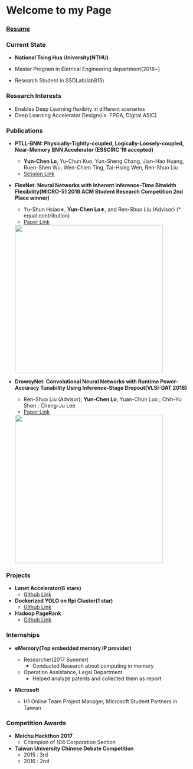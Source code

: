 # Welcome to my Page

### [Resume](https://drive.google.com/file/d/1QGFCl5tX7kb_BmRS08KPIeKVAKxrQaK9/view?usp=sharing)

### Current State
- **National Tsing Hua University(NTHU)**

 - Master Program in Eletrical Engineering department(2018~)
 - Research Student in SSDLab(lab815)

### Research Interests
- Enables Deep Learning flexibity in different scenarios
- Deep Learning Accelerator Design(i.e. FPGA, Digital ASIC)

### Publications
- **PTLL-BNN: Physically-Tightly-coupled, Logically-Loosely-coupled, Near-Memory BNN Accelerator (ESSCIRC'19 accepted)**
	- **Yun-Chen Lo**, Yu-Chun Kuo, Yun-Sheng Chang, Jian-Hao Huang, Ruen-Shen Wu, Wen-Chien Ting, Tai-Hsing Wen, Ren-Shuo Liu
   - [Session Link](https://www.epapers.org/ess2019/ESR/session_view.php?PHPSESSID=aor588dm67e3ncnm3dvph74b46&session_id=11)


- **FlexNet: Neural Networks with Inherent Inference-Time Bitwidth Flexibility(MICRO-51 2018 ACM Student Research Competition 2nd Place winner)**
    - Yu-Shun Hsiao∗, **Yun-Chen Lo∗**, and Ren-Shuo Liu (Advisor) (* equal contribution)
    - [Paper Link](https://www.microarch.org/micro51/SRC/posters/25_hsiao.pdf)
   
    <img src="https://i.imgur.com/Qm2Sbly.png" width="400">

- **DrowsyNet: Convolutional Neural Networks with Runtime Power-Accuracy Tunability Using Inference-Stage Dropout(VLSI-DAT 2018)**
    - Ren-Shuo Liu (Advisor); **Yun-Chen Lo**;  Yuan-Chun Luo ;  Chih-Yu Shen ;  Cheng-Ju Lee
    - [Paper Link](https://ieeexplore.ieee.org/document/8373242/)
   
    <img src="https://i.imgur.com/n2Qj4X3.png" width="400">
    


    
        


	
### Projects
- **Lenet Accelerator(6 stars)**
    - [Github Link](https://github.com/jasonlo0509/Lenet_Accelerator)
- **Dockerized YOLO on Rpi Cluster(1 star)**
    - [Github Link](https://github.com/jasonlo0509/Dockerized-YOLO-on-Rpi-Cluster)
- **Hadoop PageRank**
    - [Github Link](https://github.com/jasonlo0509/Hadoop_PageRank)




### Internships
	

	
- **eMemory(Top embedded memory IP provider)**
    - Researcher(2017 Summer)
        - Conducted Research about computing in memory
    - Operation Assistance, Legal Department
        - Helped analyze patents and collected them as report

- **Microsoft**
    - H1 Online Team Project Manager, Microsoft Student Partners in Taiwan

### Competition Awards
- **Meichu Hackthon 2017**
    - Champion of 104 Corporation Section
- **Taiwan University Chinese Debate Competition**
    - 2015 : 3rd
    - 2016 : 2nd
